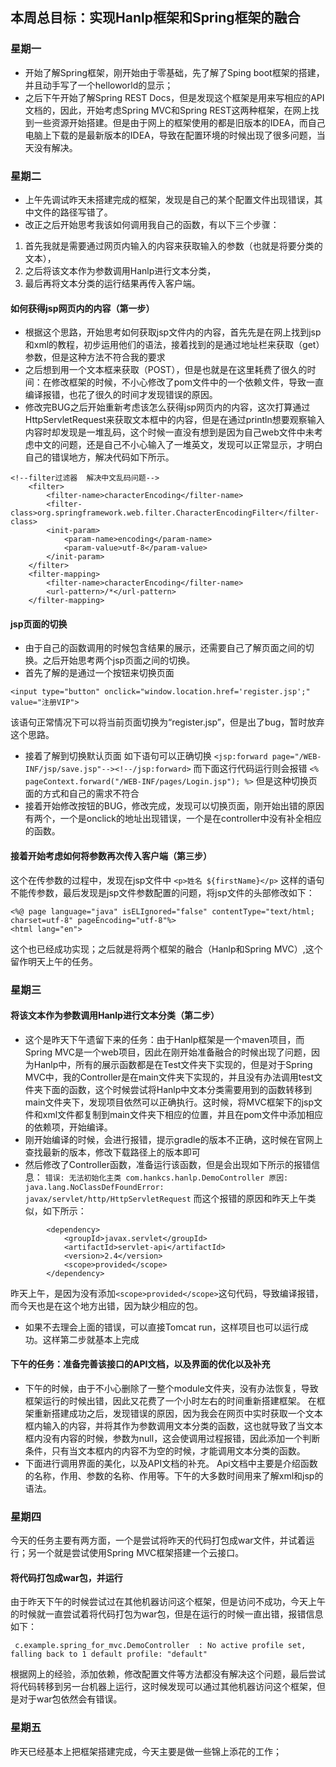 ## 本周总目标：实现Hanlp框架和Spring框架的融合
### 星期一
- 开始了解Spring框架，刚开始由于零基础，先了解了Sping boot框架的搭建，并且动手写了一个helloworld的显示；
- 之后下午开始了解Spring REST Docs，但是发现这个框架是用来写相应的API文档的，因此，开始考虑Spring MVC和Spring REST这两种框架，在网上找到一些资源开始搭建。但是由于网上的框架使用的都是旧版本的IDEA，而自己电脑上下载的是最新版本的IDEA，导致在配置环境的时候出现了很多问题，当天没有解决。
### 星期二
- 上午先调试昨天未搭建完成的框架，发现是自己的某个配置文件出现错误，其中文件的路径写错了。
- 改正之后开始思考我该如何调用我自己的函数，有以下三个步骤：
1. 首先我就是需要通过网页内输入的内容来获取输入的参数（也就是将要分类的文本），
2. 之后将该文本作为参数调用Hanlp进行文本分类，
3. 最后再将文本分类的运行结果再传入客户端。
#### 如何获得jsp网页内的内容（第一步）
- 根据这个思路，开始思考如何获取jsp文件内的内容，首先先是在网上找到jsp和xml的教程，初步运用他们的语法，接着找到的是通过地址栏来获取（get）参数，但是这种方法不符合我的要求
- 之后想到用一个文本框来获取（POST），但是也就是在这里耗费了很久的时间：在修改框架的时候，不小心修改了pom文件中的一个依赖文件，导致一直编译报错，也花了很久的时间才发现错误的原因。
- 修改完BUG之后开始重新考虑该怎么获得jsp网页内的内容，这次打算通过HttpServletRequest来获取文本框中的内容，但是在通过println想要观察输入内容时却发现是一堆乱码，这个时候一直没有想到是因为自己web文件中未考虑中文的问题，还是自己不小心输入了一堆英文，发现可以正常显示，才明白自己的错误地方，解决代码如下所示。

```
<!--filter过滤器  解决中文乱码问题-->
    <filter>
        <filter-name>characterEncoding</filter-name>
        <filter-class>org.springframework.web.filter.CharacterEncodingFilter</filter-class>
        <init-param>
            <param-name>encoding</param-name>
            <param-value>utf-8</param-value>
        </init-param>
    </filter>
    <filter-mapping>
        <filter-name>characterEncoding</filter-name>
        <url-pattern>/*</url-pattern>
    </filter-mapping>
```
#### jsp页面的切换
- 由于自己的函数调用的时候包含结果的展示，还需要自己了解页面之间的切换。之后开始思考两个jsp页面之间的切换。
- 首先了解的是通过一个按钮来切换页面
```
<input type="button" onclick="window.location.href='register.jsp';" value="注册VIP">
```
该语句正常情况下可以将当前页面切换为“register.jsp”，但是出了bug，暂时放弃这个思路。
- 接着了解到切换默认页面
如下语句可以正确切换
`<jsp:forward page="/WEB-INF/jsp/save.jsp"--><!--/jsp:forward>`
而下面这行代码运行则会报错
`<% pageContext.forward("/WEB-INF/pages/Login.jsp"); %>`
但是这种切换页面的方式和自己的需求不符合
- 接着开始修改按钮的BUG，修改完成，发现可以切换页面，刚开始出错的原因有两个，一个是onclick的地址出现错误，一个是在controller中没有补全相应的函数。
#### 接着开始考虑如何将参数再次传入客户端（第三步）
这个在传参数的过程中，发现在jsp文件中
`<p>姓名 ${firstName}</p>`
这样的语句不能传参数，最后发现是jsp文件参数配置的问题，将jsp文件的头部修改如下：

```
<%@ page language="java" isELIgnored="false" contentType="text/html; charset=utf-8" pageEncoding="utf-8"%>
<html lang="en">
```
这个也已经成功实现；之后就是将两个框架的融合（Hanlp和Spring MVC）,这个留作明天上午的任务。
### 星期三
#### 将该文本作为参数调用Hanlp进行文本分类（第二步）
- 这个是昨天下午遗留下来的任务：由于Hanlp框架是一个maven项目，而Spring MVC是一个web项目，因此在刚开始准备融合的时候出现了问题，因为Hanlp中，所有的展示函数都是在Test文件夹下实现的，但是对于Spring MVC中，我的Controller是在main文件夹下实现的，并且没有办法调用test文件夹下面的函数，这个时候尝试将Hanlp中文本分类需要用到的函数转移到main文件夹下，发现项目依然可以正确执行。这时候，将MVC框架下的jsp文件和xml文件都复制到main文件夹下相应的位置，并且在pom文件中添加相应的依赖项，开始编译。
- 刚开始编译的时候，会进行报错，提示gradle的版本不正确，这时候在官网上查找最新的版本，修改下载路径上的版本即可
- 然后修改了Controller函数，准备运行该函数，但是会出现如下所示的报错信息：
`错误: 无法初始化主类 com.hankcs.hanlp.DemoController 原因: java.lang.NoClassDefFoundError: javax/servlet/http/HttpServletRequest`
而这个报错的原因和昨天上午类似，如下所示：
```
        <dependency>
            <groupId>javax.servlet</groupId>
            <artifactId>servlet-api</artifactId>
            <version>2.4</version>
            <scope>provided</scope>
        </dependency>
```
昨天上午，是因为没有添加`<scope>provided</scope>`这句代码，导致编译报错，而今天也是在这个地方出错，因为缺少相应的包。
- 如果不去理会上面的错误，可以直接Tomcat run，这样项目也可以运行成功。这样第二步就基本上完成
#### 下午的任务：准备完善该接口的API文档，以及界面的优化以及补充
- 下午的时候，由于不小心删除了一整个module文件夹，没有办法恢复，导致框架运行的时候出错，因此又花费了一个小时左右的时间重新搭建框架。
在框架重新搭建成功之后，发现错误的原因，因为我会在网页中实时获取一个文本框内输入的内容，并将其作为参数调用文本分类的函数，这也就导致了当文本框内没有内容的时候，参数为null，这会使调用过程报错，因此添加一个判断条件，只有当文本框内的内容不为空的时候，才能调用文本分类的函数。
- 下面进行调用界面的美化，以及API文档的补充。
Api文档中主要是介绍函数的名称，作用、参数的名称、作用等。下午的大多数时间用来了解xml和jsp的语法。
### 星期四
今天的任务主要有两方面，一个是尝试将昨天的代码打包成war文件，并试着运行；另一个就是尝试使用Spring MVC框架搭建一个云接口。
#### 将代码打包成war包，并运行
由于昨天下午的时候尝试过在其他机器访问这个框架，但是访问不成功，今天上午的时候就一直尝试着将代码打包为war包，但是在运行的时候一直出错，报错信息如下：
```
 c.example.spring_for_mvc.DemoController  : No active profile set, falling back to 1 default profile: "default"
```
根据网上的经验，添加依赖，修改配置文件等方法都没有解决这个问题，最后尝试将代码转移到另一台机器上运行，这时候发现可以通过其他机器访问这个框架，但是对于war包依然会有错误。
### 星期五
昨天已经基本上把框架搭建完成，今天主要是做一些锦上添花的工作；
